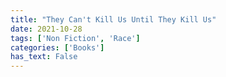 ```yaml
---
title: "They Can't Kill Us Until They Kill Us"
date: 2021-10-28
tags: ['Non Fiction', 'Race']
categories: ['Books']
has_text: False
---
```

